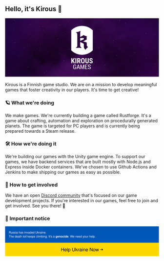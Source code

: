 ## Hello, it's Kirous 👋

![](https://raw.githubusercontent.com/KirousGames/.github/master/profile/Kirous-Games-Cover.png)

Kirous is a Finnish game studio. We are on a mission to develop meaningful games that foster creativity in our players. It's time to get creative!

### 🪐 What we're doing

We make games. We're currently building a game called Rustforge. It's a game about crafting, automation and exploration on procedurally generated planets. The game is targeted for PC players and is currently being prepared towards a Steam release.

### 🛠️ How we're doing it

We're building our games with the Unity game engine. To support our games, we have backend services that are built mostly with Node.js and Express inside Docker containers. We've chosen to use Github Actions and Jenkins to make shipping our games as easy as possible.

### 📯 How to get involved

We have an open [Discord community](https://discord.gg/DyYE8Qq) that's focused on our game development projects. If you're interested in our games, feel free to join and get involved. See you there! 👋

### 📌 Important notice

[![Stand With Ukraine](https://raw.githubusercontent.com/vshymanskyy/StandWithUkraine/main/banner2-direct.svg)](https://stand-with-ukraine.pp.ua)
